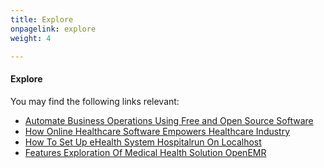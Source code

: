 ```yaml
---
title: Explore
onpagelink: explore
weight: 4

---
```



#### **Explore**

You may find the following links relevant:

*   [Automate Business Operations Using Free and Open Source Software](https://blog.containerize.com/2020/08/27/automate-business-operations-using-open-source-software/)
*   [How Online Healthcare Software Empowers Healthcare Industry](https://blog.containerize.com/2021/02/12/how-online-healthcare-software-empowers-healthcare-industry/)
*   [How To Set Up eHealth System Hospitalrun On Localhost](https://blog.containerize.com/2021/02/19/how-to-set-up-ehealth-system-hospitalrun-on-localhost/)
*   [Features Exploration Of Medical Health Solution OpenEMR](https://blog.containerize.com/2021/02/26/features-exploration-of-medical-health-solution-openemr/)